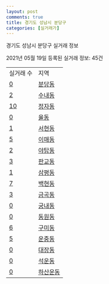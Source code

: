 ```yaml
---
layout: post
comments: true
title: 경기도 성남시 분당구
categories: [실거래가]
---
```


경기도 성남시 분당구 실거래 정보

2021년 05월 19일 등록된 실거래 정보: 45건


<table>
  <tr>
    <td>실거래 수</td>
    <td>지역</td>
  </tr>

  
  <tr>
    <td><a href="4113510100.html">0</a></td>
    <td><a href="4113510100.html">분당동</a></td>
  </tr>
    

  <tr>
    <td><a href="4113510200.html">2</a></td>
    <td><a href="4113510200.html">수내동</a></td>
  </tr>
    

  <tr>
    <td><a href="4113510300.html">10</a></td>
    <td><a href="4113510300.html">정자동</a></td>
  </tr>
    

  <tr>
    <td><a href="4113510400.html">0</a></td>
    <td><a href="4113510400.html">율동</a></td>
  </tr>
    

  <tr>
    <td><a href="4113510500.html">1</a></td>
    <td><a href="4113510500.html">서현동</a></td>
  </tr>
    

  <tr>
    <td><a href="4113510600.html">5</a></td>
    <td><a href="4113510600.html">이매동</a></td>
  </tr>
    

  <tr>
    <td><a href="4113510700.html">2</a></td>
    <td><a href="4113510700.html">야탑동</a></td>
  </tr>
    

  <tr>
    <td><a href="4113510800.html">3</a></td>
    <td><a href="4113510800.html">판교동</a></td>
  </tr>
    

  <tr>
    <td><a href="4113510900.html">1</a></td>
    <td><a href="4113510900.html">삼평동</a></td>
  </tr>
    

  <tr>
    <td><a href="4113511000.html">7</a></td>
    <td><a href="4113511000.html">백현동</a></td>
  </tr>
    

  <tr>
    <td><a href="4113511100.html">3</a></td>
    <td><a href="4113511100.html">금곡동</a></td>
  </tr>
    

  <tr>
    <td><a href="4113511200.html">0</a></td>
    <td><a href="4113511200.html">궁내동</a></td>
  </tr>
    

  <tr>
    <td><a href="4113511300.html">0</a></td>
    <td><a href="4113511300.html">동원동</a></td>
  </tr>
    

  <tr>
    <td><a href="4113511400.html">6</a></td>
    <td><a href="4113511400.html">구미동</a></td>
  </tr>
    

  <tr>
    <td><a href="4113511500.html">5</a></td>
    <td><a href="4113511500.html">운중동</a></td>
  </tr>
    

  <tr>
    <td><a href="4113511600.html">0</a></td>
    <td><a href="4113511600.html">대장동</a></td>
  </tr>
    

  <tr>
    <td><a href="4113511700.html">0</a></td>
    <td><a href="4113511700.html">석운동</a></td>
  </tr>
    

  <tr>
    <td><a href="4113511800.html">0</a></td>
    <td><a href="4113511800.html">하산운동</a></td>
  </tr>
    


</table>
    